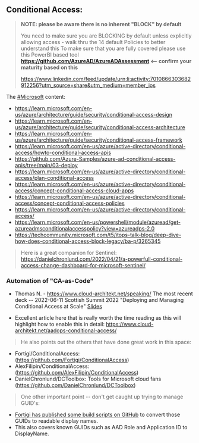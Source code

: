 ## Conditional Access:

> **NOTE: please be aware there is no inherent "BLOCK" by default**
>
> You need to make sure you are BLOCKING by default unless explicitly allowing access - walk thru the 14 default Policies to better understand this
> To make sure that you are fully covered please use this PowerBI based tool
**<https://github.com/AzureAD/AzureADAssessment> <-- confirm your maturity based on this**
>
> <https://www.linkedin.com/feed/update/urn:li:activity:7010866303682912256?utm_source=share&utm_medium=member_ios>
  

The [#Microsoft](https://www.linkedin.com/feed/hashtag/?keywords=microsoft) content:
 -   <https://learn.microsoft.com/en-us/azure/architecture/guide/security/conditional-access-design>
-   <https://learn.microsoft.com/en-us/azure/architecture/guide/security/conditional-access-architecture>
-   <https://learn.microsoft.com/en-us/azure/architecture/guide/security/conditional-access-framework>
-   <https://learn.microsoft.com/en-us/azure/active-directory/conditional-access/howto-conditional-access-apis>
-   <https://github.com/Azure-Samples/azure-ad-conditional-access-apis/tree/main/03-deploy>
-   <https://learn.microsoft.com/en-us/azure/active-directory/conditional-access/plan-conditional-access>
-   <https://learn.microsoft.com/en-us/azure/active-directory/conditional-access/concept-conditional-access-cloud-apps>
-   <https://learn.microsoft.com/en-us/azure/active-directory/conditional-access/concept-conditional-access-policies>
-   <https://learn.microsoft.com/en-us/azure/active-directory/conditional-access/>
-   <https://learn.microsoft.com/en-us/powershell/module/azuread/get-azureadmsconditionalaccesspolicy?view=azureadps-2.0>
-   <https://techcommunity.microsoft.com/t5/itops-talk-blog/deep-dive-how-does-conditional-access-block-legacy/ba-p/3265345>


> Here is a great companion for Sentinel: 
<https://danielchronlund.com/2022/04/21/a-powerfull-conditional-access-change-dashboard-for-microsoft-sentinel/>
>

### Automation of "CA-as-Code"

-   Thomas N. - <https://www.cloud-architekt.net/speaking/> The most recent deck -- 2022-06-11 Scottish Summit 2022 "Deploying and Managing Conditional Access at Scale" [Slides](https://github.com/Cloud-Architekt/meetups/blob/master/2022-06-10%20ScottishSummit-Deploying-and-Managing-ConditionalAccess-at-Scale.pdf)

-   Excellent article here that is really worth the time reading as this will highlight how to enable this in detail: <https://www.cloud-architekt.net/aadops-conditional-access/>

> He also points out the others that have done great work in this space:

-   Fortigi/ConditionalAccess: (https://github.com/Fortigi/ConditionalAccess)
-   AlexFilipin/ConditionalAccess: (https://github.com/AlexFilipin/ConditionalAccess)
-   DanielChronlund/DCToolbox: Tools for Microsoft cloud fans (https://github.com/DanielChronlund/DCToolbox)
> One other important point -- don't get caught up trying to manage GUID's:
-   [Fortigi has published some build scripts on GitHub](https://github.com/Fortigi/ConditionalAccess) to convert those GUIDs to readable display names.
-   This also covers known GUIDs such as AAD Role and Application ID to DisplayName.
